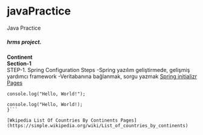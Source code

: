 # javaPractice
Java Practice
##### hrms project.
**Continent**</br>
**Section-1**</br>
STEP-1. Spring Configuration Steps
-Spring yazılım geliştirmede, gelişmiş yardımcı framework
-Veritabanına bağlanmak, sorgu yazmak
[Spring initializr Pages](https://start.spring.io/)

`console.log("Hello, World!");`

```function (){
console.log("Hello, World!);
}```

[Wkipedia List Of Countries By Continents Pages](https://simple.wikipedia.org/wiki/List_of_countries_by_continents)
